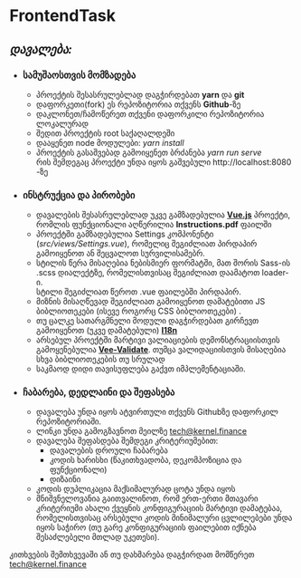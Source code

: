 # FrontendTask

## *დავალება:* ##

- ### სამუშაოსთვის მომზადება ###
    - პროექტის შესასრულებლად დაგჭირდებათ **yarn** და **git**
    - დაფორკეთი(fork) ეს რეპოზიტორია თქვენს **Github**-ზე
    - დაკლონეთ/ჩამოწერეთ თქვენი დაფორკილი რეპოზიტორია ლოკალურად
    - შედით პროექტის root საქაღალდეში
    - დააყენეთ node მოდულები: *yarn install*
    - პროექტის გასაშვებად გამოიყენეთ ბრძანება *yarn run serve* <br> რის შემდეგაც პროექტი უნდა იყოს გაშვებული http://localhost:8080 -ზე
- ### ინსტრუქცია და პირობები ###
    - დავალების შესასრულებლად უკვე გამზადებულია [**Vue.js**](https://vuejs.org/) პროექტი, <br> რომლის ფუნქციონალი აღწერილია **Instructions.pdf** ფაილში
    - პროექტში გამზადებულია Settings კომპონენტი (*src/views/Settings.vue*), რომელიც შეგიძლიათ პირდაპირ გამოიყენოთ ან შეცვალოთ სურვილისამებრ.
    - სტილის წერა მისაღებია ნებისმიერ ფორმატში, მათ შორის Sass-ის .scss დიალექტზე, რომელისთვისაც შეგიძლიათ დაამატოთ loader-ი.
      <br> სტილი შეგიძლიათ წეროთ .vue ფაილებში პირდაპირ.
    - მიზნის მისაღწევად შეგიძლიათ გამოიყენოთ დამატებითი JS ბიბლიოთეკები (ისევე როგორც CSS ბიბლიოთეკები) .
    - თუ ცალკე სათარგმნელი მოდული დაგჭირდებათ გირჩევთ გამოიყენოთ (უკვე დამატებული) [**I18n**](https://kazupon.github.io/vue-i18n/)
    - არსებულ პროექტში მარტივი ვალიაციების დემონსტრაციისთვის გამოყენებულია [**Vee-Validate**](https://vee-validate.logaretm.com/v3). 
      თუმცა ვალიდაციისთვის მისაღებია სხვა ბიბლიოთეკების თუ სრულად 
    - საკმაოდ დიდი თავისუფლება გაქვთ იმპლემენტაციაში.
- ### ჩაბარება, დედლაინი და შეფასება ###
    - დავალება უნდა იყოს ატვირთული თქვენს Githubზე დაფორკილ რეპოზიტორიაში.
    - ლინკი უნდა გამოგზავნოთ მეილზე [tech@kernel.finance](tech@kernel.finance)
    - დავალება შეფასდება შემდეგი კრიტერიუმებით:
        - დავალების დროული ჩაბარება
        - კოდის ხარისხი (წაკითხვადობა, დეკომპოზიცია და ფუნქციონალი)
        - დიზაინი
    - კოდის დუპლიკაცია მაქსიმალურად ცოტა უნდა იყოს
    - მნიშვნელოვანია გაითვალინოთ, რომ ერთ-ერთი მთავარი კრიტერიუმი ახალი ქვეყნის კონფიგურაციის მარტივი დამატებაა, 
      რომელისთვისაც არსებული კოდის მინიმალური ცვლილებები უნდა იყოს საჭირო (თუ გარე კონფიგურაციის ფაილებით იქნება შესაძლებელი მთლად უკეთესი).

კითხვების შემთხვევაში ან თუ დახმარება დაგჭირდათ მომწერეთ [tech@kernel.finance](tech@kernel.finance)


